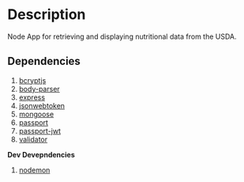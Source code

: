 # Description

Node App for retrieving and displaying nutritional data from the USDA.

## Dependencies

1.  [bcryptjs](https://www.npmjs.com/package/bcryptjs)
2.  [body-parser](https://www.npmjs.com/package/body-parser)
3.  [express](https://www.npmjs.com/package/express)
4.  [jsonwebtoken](https://www.npmjs.com/package/jsonwebtoken)
5.  [mongoose](https://www.npmjs.com/package/mongoose)
6.  [passport](https://www.npmjs.com/package/passport)
7.  [passport-jwt](https://www.npmjs.com/package/passport-jwt)
8.  [validator](https://www.npmjs.com/package/validator)

**Dev Devepndencies**

1.  [nodemon](https://www.npmjs.com/package/nodemon)
